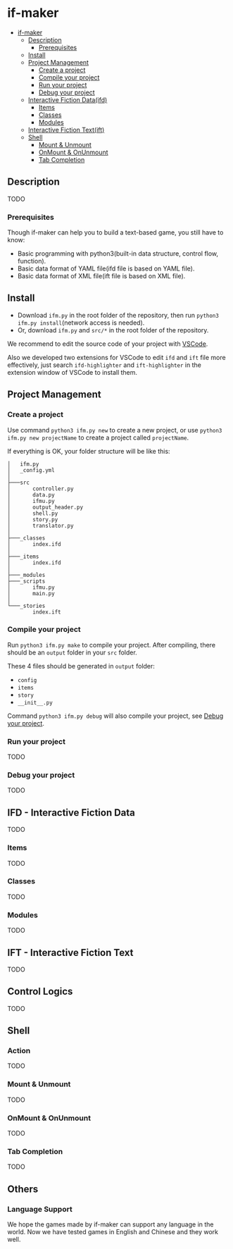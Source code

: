 # if-maker

- [if-maker](#if-maker)
  - [Description](#Description)
    - [Prerequisites](#Prerequisites)
  - [Install](#Install)
  - [Project Management](#Project-Management)
    - [Create a project](#Create-a-project)
    - [Compile your project](#Compile-your-project)
    - [Run your project](#Run-your-project)
    - [Debug your project](#Debug-your-project)
  - [Interactive Fiction Data(ifd)](#Interactive-Fiction-Dataifd)
    - [Items](#Items)
    - [Classes](#Classes)
    - [Modules](#Modules)
  - [Interactive Fiction Text(ift)](#Interactive-Fiction-Textift)
  - [Shell](#Shell)
    - [Mount & Unmount](#Mount--Unmount)
    - [OnMount & OnUnmount](#OnMount--OnUnmount)
    - [Tab Completion](#Tab-Completion)

## Description

TODO

### Prerequisites

Though if-maker can help you to build a text-based game, you still have to know:
- Basic programming with python3(built-in data structure, control flow, function).
- Basic data format of YAML file(ifd file is based on YAML file).
- Basic data format of XML file(ift file is based on XML file).

## Install

- Download `ifm.py` in the root folder of the repository, then run `python3 ifm.py install`(network access is needed).
- Or, download `ifm.py` and `src/*` in the root folder of the repository.

We recommend to edit the source code of your project with [VSCode](https://code.visualstudio.com/).

Also we developed two extensions for VSCode to edit `ifd` and `ift` file more effectively, just search `ifd-highlighter` and `ift-highlighter` in the extension window of VSCode to install them.

## Project Management

### Create a project

Use command `python3 ifm.py new` to create a new project, or use `python3 ifm.py new projectName` to create a project called `projectName`.

If everything is OK, your folder structure will be like this:

```
│   ifm.py
│   _config.yml
│
├───src
│       controller.py
│       data.py
│       ifmu.py
│       output_header.py
│       shell.py
│       story.py
│       translator.py
│
├───_classes
│       index.ifd
│
├───_items
│       index.ifd
│
├───_modules
├───_scripts
│       ifmu.py
│       main.py
│
└───_stories
        index.ift
```

### Compile your project

Run `python3 ifm.py make` to compile your project. After compiling, there should be an `output` folder in your `src` folder.

These 4 files should be generated in `output` folder:

- `config`
- `items`
- `story`
- `__init__.py`

Command `python3 ifm.py debug` will also compile your project, see [Debug your project](#Debug-your-project).

### Run your project

TODO

### Debug your project

TODO

## IFD - Interactive Fiction Data

TODO

### Items

TODO

### Classes

TODO

### Modules

TODO

## IFT - Interactive Fiction Text

TODO

## Control Logics

TODO

## Shell

### Action

TODO

### Mount & Unmount

TODO

### OnMount & OnUnmount

TODO

### Tab Completion

TODO

## Others

### Language Support

We hope the games made by if-maker can support any language in the world. Now we have tested games in English and Chinese and they work well.